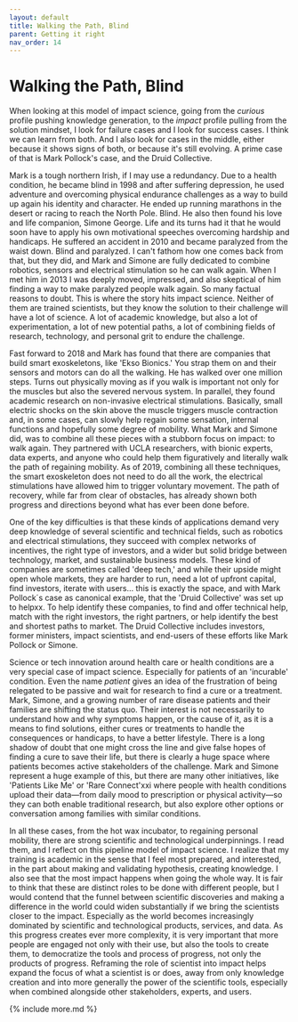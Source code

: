 ```yaml
---
layout: default
title: Walking the Path, Blind
parent: Getting it right
nav_order: 14
---
```


# Walking the Path, Blind

When looking at this model of impact science, going from the _curious_ profile pushing knowledge generation, to the _impact_ profile pulling from the solution mindset, I look for failure cases and I look for success cases. I think we can learn from both. And I also look for cases in the middle, either because it shows signs of both, or because it's still evolving. A prime case of that is Mark Pollock's case, and the Druid Collective.

Mark is a tough northern Irish, if I may use a redundancy. Due to a health condition, he became blind in 1998 and after suffering depression, he used adventure and overcoming physical endurance challenges as a way to build up again his identity and character. He ended up running marathons in the desert or racing to reach the North Pole. Blind. He also then found his love and life companion, Simone George. Life and its turns had it that he would soon have to apply his own motivational speeches overcoming hardship and handicaps. He suffered an accident in 2010 and became paralyzed from the waist down. Blind and paralyzed. I can't fathom how one comes back from that, but they did, and Mark and Simone are fully dedicated to combine robotics, sensors and electrical stimulation so he can walk again. When I met him in 2013 I was deeply moved, impressed, and also skeptical of him finding a way to make paralyzed people walk again. So many factual reasons to doubt. This is where the story hits impact science. Neither of them are trained scientists, but they know the solution to their challenge will have a lot of science. A lot of academic knowledge, but also a lot of experimentation, a lot of new potential paths, a lot of combining fields of research, technology, and personal grit to endure the challenge.

Fast forward to 2018 and Mark has found that there are companies that build smart exoskeletons, like 'Ekso Bionics.' You strap them on and their sensors and motors can do all the walking. He has walked over one million steps. Turns out physically moving as if you walk is important not only for the muscles but also the severed nervous system. In parallel, they found academic research on non-invasive electrical stimulations. Basically, small electric shocks on the skin above the muscle triggers muscle contraction and, in some cases, can slowly help regain some sensation, internal functions and hopefully some degree of mobility. What Mark and Simone did, was to combine all these pieces with a stubborn focus on impact: to walk again. They partnered with UCLA researchers, with bionic experts, data experts, and anyone who could help them figuratively and literally walk the path of regaining mobility. As of 2019, combining all these techniques, the smart exoskeleton does not need to do all the work, the electrical stimulations have allowed him to trigger voluntary movement. The path of recovery, while far from clear of obstacles, has already shown both progress and directions beyond what has ever been done before.

One of the key difficulties is that these kinds of applications demand very deep knowledge of several scientific and technical fields, such as robotics and electrical stimulations, they succeed with complex networks of incentives, the right type of investors, and a wider but solid bridge between technology, market, and sustainable business models. These kind of companies are sometimes called 'deep tech,' and while their upside might open whole markets, they are harder to run, need a lot of upfront capital, find investors, iterate with users… this is exactly the space, and with Mark Pollock´s case as canonical example, that the 'Druid Collective' was set up to helpxx. To help identify these companies, to find and offer technical help, match with the right investors, the right partners, or help identify the best and shortest paths to market. The Druid Collective includes investors, former ministers, impact scientists, and end-users of these efforts like Mark Pollock or Simone.

Science or tech innovation around health care or health conditions are a very special case of impact science. Especially for patients of an 'incurable' condition. Even the name _patient_ gives an idea of the frustration of being relegated to be passive and wait for research to find a cure or a treatment. Mark, Simone, and a growing number of rare disease patients and their families are shifting the status quo. Their interest is not necessarily to understand how and why symptoms happen, or the cause of it, as it is a means to find solutions, either cures or treatments to handle the consequences or handicaps, to have a better lifestyle. There is a long shadow of doubt that one might cross the line and give false hopes of finding a cure to save their life, but there is clearly a huge space where patients becomes active stakeholders of the challenge. Mark and Simone represent a huge example of this, but there are many other initiatives, like 'Patients Like Me' or 'Rare Connect'xxi where people with health conditions upload their data—from daily mood to prescription or physical activity—so they can both enable traditional research, but also explore other options or conversation among families with similar conditions.



In all these cases, from the hot wax incubator, to regaining personal mobility, there are strong scientific and technological underpinnings. I read them, and I reflect on this pipeline model of impact science. I realize that my training is academic in the sense that I feel most prepared, and interested, in the part about making and validating hypothesis, creating knowledge. I also see that the most impact happens when going the whole way. It is fair to think that these are distinct roles to be done with different people, but I would contend that the funnel between scientific discoveries and making a difference in the world could widen substantially if we bring the scientists closer to the impact. Especially as the world becomes increasingly dominated by scientific and technological products, services, and data. As this progress creates ever more complexity, it is very important that more people are engaged not only with their use, but also the tools to create them, to democratize the tools and process of progress, not only the products of progress. Reframing the role of scientist into impact helps expand the focus of what a scientist is or does, away from only knowledge creation and into more generally the power of the scientific tools, especially when combined alongside other stakeholders, experts, and users.

{% include more.md %}
